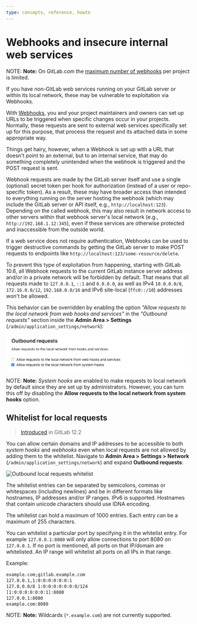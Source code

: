 ```yaml
---
type: concepts, reference, howto
---
```


# Webhooks and insecure internal web services

NOTE: **Note:**
On GitLab.com the [maximum number of webhooks](../user/gitlab_com/index.md#maximum-number-of-webhooks) per project is limited.

If you have non-GitLab web services running on your GitLab server or within its
local network, these may be vulnerable to exploitation via Webhooks.

With [Webhooks](../user/project/integrations/webhooks.md), you and your project
maintainers and owners can set up URLs to be triggered when specific changes
occur in your projects. Normally, these requests are sent to external web
services specifically set up for this purpose, that process the request and its
attached data in some appropriate way.

Things get hairy, however, when a Webhook is set up with a URL that doesn't
point to an external, but to an internal service, that may do something
completely unintended when the webhook is triggered and the POST request is
sent.

Webhook requests are made by the GitLab server itself and use a single
(optional) secret token per hook for authorization (instead of a user or
repo-specific token). As a result, these may have broader access than
intended to everything running on the server hosting the webhook (which
may include the GitLab server or API itself, e.g., `http://localhost:123`).
Depending on the called webhook, this may also result in network access
to other servers within that webhook server's local network (e.g.,
`http://192.168.1.12:345`), even if these services are otherwise protected
and inaccessible from the outside world.

If a web service does not require authentication, Webhooks can be used to
trigger destructive commands by getting the GitLab server to make POST requests
to endpoints like `http://localhost:123/some-resource/delete`.

To prevent this type of exploitation from happening, starting with GitLab 10.6,
all Webhook requests to the current GitLab instance server address and/or in a
private network will be forbidden by default. That means that all requests made
to `127.0.0.1`, `::1` and `0.0.0.0`, as well as IPv4 `10.0.0.0/8`, `172.16.0.0/12`,
`192.168.0.0/16` and IPv6 site-local (`ffc0::/10`) addresses won't be allowed.

This behavior can be overridden by enabling the option *"Allow requests to the
local network from web hooks and services"* in the *"Outbound requests"* section
inside the **Admin Area > Settings** (`/admin/application_settings/network`):

![Outbound requests admin settings](img/outbound_requests_section_v12_2.png)

NOTE: **Note:**
*System hooks* are enabled to make requests to local network by default since they are
set up by administrators. However, you can turn this off by disabling the
**Allow requests to the local network from system hooks** option.

## Whitelist for local requests

> [Introduced](https://gitlab.com/gitlab-org/gitlab-foss/-/issues/44496) in GitLab 12.2

You can allow certain domains and IP addresses to be accessible to both *system hooks*
and *webhooks* even when local requests are not allowed by adding them to the
whitelist. Navigate to **Admin Area > Settings > Network** (`/admin/application_settings/network`)
and expand **Outbound requests**:

![Outbound local requests whitelist](img/whitelist.png)

The whitelist entries can be separated by semicolons, commas or whitespaces
(including newlines) and be in different formats like hostnames, IP addresses and/or
IP ranges. IPv6 is supported. Hostnames that contain unicode characters should
use IDNA encoding.

The whitelist can hold a maximum of 1000 entries. Each entry can be a maximum of
255 characters.

You can whitelist a particular port by specifying it in the whitelist entry.
For example `127.0.0.1:8080` will only allow connections to port 8080 on `127.0.0.1`.
If no port is mentioned, all ports on that IP/domain are whitelisted. An IP range
will whitelist all ports on all IPs in that range.

Example:

```plaintext
example.com;gitlab.example.com
127.0.0.1,1:0:0:0:0:0:0:1
127.0.0.0/8 1:0:0:0:0:0:0:0/124
[1:0:0:0:0:0:0:1]:8080
127.0.0.1:8080
example.com:8080
```

NOTE: **Note:**
Wildcards (`*.example.com`) are not currently supported.

<!-- ## Troubleshooting

Include any troubleshooting steps that you can foresee. If you know beforehand what issues
one might have when setting this up, or when something is changed, or on upgrading, it's
important to describe those, too. Think of things that may go wrong and include them here.
This is important to minimize requests for support, and to avoid doc comments with
questions that you know someone might ask.

Each scenario can be a third-level heading, e.g. `### Getting error message X`.
If you have none to add when creating a doc, leave this section in place
but commented out to help encourage others to add to it in the future. -->
